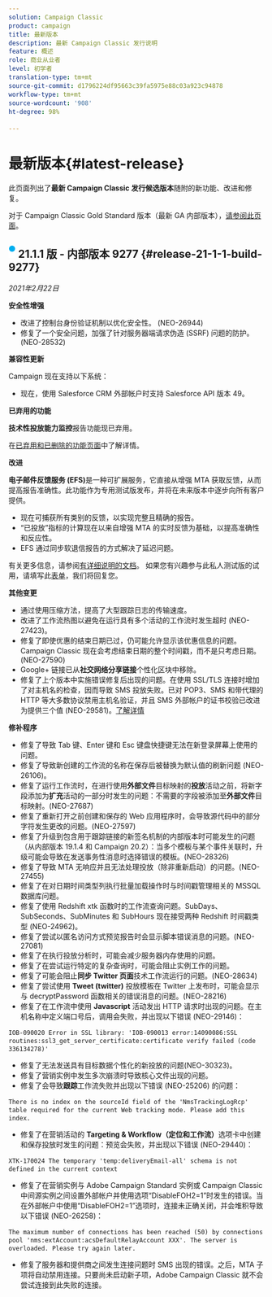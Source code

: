 ```yaml
---
solution: Campaign Classic
product: campaign
title: 最新版本
description: 最新 Campaign Classic 发行说明
feature: 概述
role: 商业从业者
level: 初学者
translation-type: tm+mt
source-git-commit: d1796224df95663c39fa5975e88c03a923c94878
workflow-type: tm+mt
source-wordcount: '908'
ht-degree: 98%

---
```



# 最新版本{#latest-release}

此页面列出了&#x200B;**最新 Campaign Classic 发行候选版本**&#x200B;随附的新功能、改进和修复。

对于 Campaign Classic Gold Standard 版本（最新 GA 内部版本），[请参阅此页面](../../rn/using/gold-standard.md)。

## ![](assets/do-not-localize/blue_2.png) 21.1.1 版 - 内部版本 9277 {#release-21-1-1-build-9277}

_2021年2月22日_

**安全性增强**

* 改进了控制台身份验证机制以优化安全性。 (NEO-26944)
* 修复了一个安全问题，加强了针对服务器端请求伪造 (SSRF) 问题的防护。(NEO-28532)

**兼容性更新**

Campaign 现在支持以下系统：

* 现在，使用 Salesforce CRM 外部帐户时支持 Salesforce API 版本 49。

**已弃用的功能**

**技术性投放能力监控**&#x200B;报告功能现已弃用。

在[已弃用和已删除的功能页面](../../rn/using/deprecated-features.md)中了解详情。

**改进**

**电子邮件反馈服务 (EFS)**&#x200B;是一种可扩展服务，它直接从增强 MTA 获取反馈，从而提高报告准确性。此功能作为专用测试版发布，并将在未来版本中逐步向所有客户提供。

* 现在可捕获所有类别的反馈，以实现完整且精确的报告。
* “已投放”指标的计算现在以来自增强 MTA 的实时反馈为基础，以提高准确性和反应性。
* EFS 通过同步软退信报告的方式解决了延迟问题。

有关更多信息，请参阅[有详细说明的文档](../../delivery/using/sending-with-enhanced-mta.md#efs)。
如果您有兴趣参与此私人测试版的试用，请填写此[表单](https://forms.office.com/Pages/ResponsePage.aspx?id=Wht7-jR7h0OUrtLBeN7O4Rol2vQGupxItW9_BerXV6VUQTJPN1Q5WUI4OFNTWkYzQjg3WllUSDAxWi4u)，我们将回复您。

**其他变更**

* 通过使用压缩方法，提高了大型跟踪日志的传输速度。
* 改进了工作流热图以避免在运行具有多个活动的工作流时发生超时 (NEO-27423)。
* 修复了即使优惠的结束日期已过，仍可能允许显示该优惠信息的问题。Campaign Classic 现在会考虑结束日期的整个时间戳，而不是只考虑日期。(NEO-27590)
* Google+ 链接已从&#x200B;**社交网络分享链接**&#x200B;个性化区块中移除。
* 修复了上个版本中实施错误修复后出现的问题。在使用 SSL/TLS 连接时增加了对主机名的检查，因而导致 SMS 投放失败。已对 POP3、SMS 和带代理的 HTTP 等大多数协议禁用主机名验证，并且 SMS 外部帐户的证书校验已改进为提供三个值 (NEO-29581)。[了解详情](../../delivery/using/sms-protocol.md#skip-tls)

**修补程序**

* 修复了导致 Tab 键、Enter 键和 Esc 键盘快捷键无法在新登录屏幕上使用的问题。
* 修复了导致新创建的工作流的名称在保存后被替换为默认值的刷新问题 (NEO-26106)。
* 修复了运行工作流时，在进行使用&#x200B;**外部文件**&#x200B;目标映射的&#x200B;**投放**&#x200B;活动之前，将新字段添加为&#x200B;**扩充**&#x200B;活动的一部分时发生的问题：不需要的字段被添加至&#x200B;**外部文件**&#x200B;目标映射。(NEO-27687)
* 修复了重新打开之前创建和保存的 Web 应用程序时，会导致源代码中的部分字符发生更改的问题。(NEO-27597)
* 修复了升级到包含用于跟踪链接的新签名机制的内部版本时可能发生的问题（从内部版本 19.1.4 和 Campaign 20.2）：当多个模板与某个事件关联时，升级可能会导致在发送事务性消息时选择错误的模板。(NEO-28326)
* 修复了导致 MTA 无响应并且无法处理投放（除非重新启动）的问题。(NEO-27455)
* 修复了在对日期时间类型列执行批量加载操作时与时间戳管理相关的 MSSQL 数据库问题。
* 修复了使用 Redshift xtk 函数时的工作流查询问题。SubDays、SubSeconds、SubMinutes 和 SubHours 现在接受两种 Redshift 时间戳类型 (NEO-24962)。
* 修复了尝试以匿名访问方式预览报告时会显示脚本错误消息的问题。(NEO-27081)
* 修复了在执行投放分析时，可能会减少服务器内存使用的问题。
* 修复了在尝试运行特定的复杂查询时，可能会阻止实例工作的问题。
* 修复了可能会阻止&#x200B;**同步 Twitter 页面**&#x200B;技术工作流运行的问题。(NEO-28634)
* 修复了尝试使用 **Tweet (twitter)** 投放模板在 Twitter 上发布时，可能会显示与 decryptPassword 函数相关的错误消息的问题。(NEO-28216)
* 修复了在工作流中使用 **Javascript** 活动发出 HTTP 请求时出现的问题。在主机名称中定义端口号后，调用会失败，并出现以下错误 (NEO-29146)：

```
IOB-090020 Error in SSL library: 'IOB-090013 error:14090086:SSL routines:ssl3_get_server_certificate:certificate verify failed (code 336134278)'
```

* 修复了无法发送具有目标数据个性化的新投放的问题(NEO-30323)。
* 修复了营销实例中发生多次崩溃时导致核心文件出现的问题。
* 修复了会导致&#x200B;**跟踪**&#x200B;工作流失败并出现以下错误 (NEO-25206) 的问题：

```
There is no index on the sourceId field of the 'NmsTrackingLogRcp' table required for the current Web tracking mode. Please add this index.
```

* 修复了在营销活动的 **Targeting &amp; Workflow（定位和工作流）**&#x200B;选项卡中创建和保存投放时发生的问题：预览会失败，并出现以下错误 (NEO-29440)：

```
XTK-170024 The temporary 'temp:deliveryEmail-all' schema is not defined in the current context
```

* 修复了在营销实例与 Adobe Campaign Standard 实例或 Campaign Classic 中间源实例之间设置外部帐户并使用选项“DisableFOH2=1”时发生的错误。当在外部帐户中使用“DisableFOH2=1”选项时，连接未正确关闭，并会堆积导致以下错误 (NEO-26258)：

```
The maximum number of connections has been reached (50) by connections pool 'nms:extAccount:acsDefaultRelayAccount XXX'. The server is overloaded. Please try again later.
```

* 修复了服务器和提供商之间发生连接问题时 SMS 出现的错误。之后，MTA 子项将自动禁用连接。只要尚未启动新子项，Adobe Campaign Classic 就不会尝试连接到此失败的连接。
